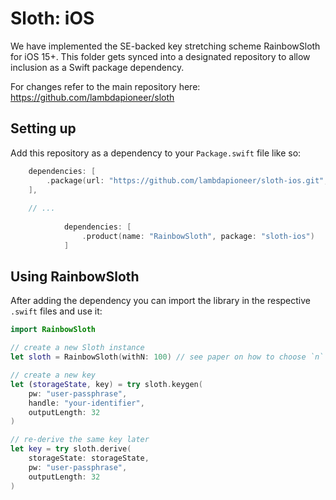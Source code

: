 # Sloth: iOS

We have implemented the SE-backed key stretching scheme RainbowSloth for iOS 15+.
This folder gets synced into a designated repository to allow inclusion as a Swift package dependency.

For changes refer to the main repository here: https://github.com/lambdapioneer/sloth


## Setting up

Add this repository as a dependency to your `Package.swift` file like so:

```swift
    dependencies: [
        .package(url: "https://github.com/lambdapioneer/sloth-ios.git", from: "0.0.1"),
    ],
    
    // ...
    
            dependencies: [
                .product(name: "RainbowSloth", package: "sloth-ios")
            ]
```


## Using RainbowSloth

After adding the dependency you can import the library in the respective `.swift` files and use it:

```swift
import RainbowSloth

// create a new Sloth instance
let sloth = RainbowSloth(withN: 100) // see paper on how to choose `n`

// create a new key
let (storageState, key) = try sloth.keygen(
    pw: "user-passphrase",
    handle: "your-identifier",
    outputLength: 32
)

// re-derive the same key later
let key = try sloth.derive(
    storageState: storageState,
    pw: "user-passphrase",
    outputLength: 32
)
```
